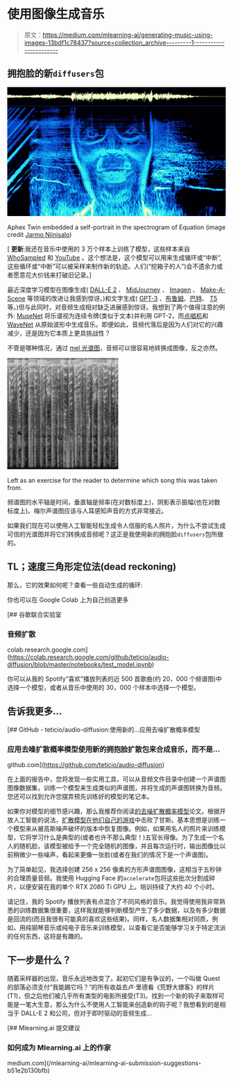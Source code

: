 # 使用图像生成音乐

> 原文：<https://medium.com/mlearning-ai/generating-music-using-images-13bdf1c78437?source=collection_archive---------1----------------------->

## 拥抱脸的新`diffusers`包

![](img/fd3654842078e594122b28bb92229e99.png)

Aphex Twin embedded a self-portrait in the spectrogram of Equation (image credit [Jarmo Niinisalo](http://www.bastwood.com/?page_id=10))

[ **更新**:我还在音乐中使用的 3 万个样本上训练了模型，这些样本来自 [WhoSampled](https://whosampled.com) 和 [YouTube](https://youtube.com) 。这个想法是，这个模型可以用来生成循环或“中断”,这些循环或“中断”可以被采样来制作新的轨迹。人们(“挖箱子的人”)会不遗余力或者愿意花大价钱来打破旧记录。]

最近深度学习模型在图像生成( [DALL-E 2](https://openai.com/dall-e-2/) 、 [MidJourney](https://www.midjourney.com/home/) 、 [Imagen](https://imagen.research.google/) 、 [Make-A-Scene](https://ai.facebook.com/blog/greater-creative-control-for-ai-image-generation/) 等领域的改进让我感到惊讶。)和文字生成( [GPT-3](https://openai.com/api/) 、[布鲁姆](https://huggingface.co/bigscience/bloom)、[巴特](https://huggingface.co/facebook/bart-large)、 [T5](https://huggingface.co/google/t5-v1_1-xl) 等。)但与此同时，对音频生成相对缺乏进展感到惊讶。我想到了两个值得注意的例外: [MuseNet](https://openai.com/blog/musenet/) 将乐谱视为连续令牌(类似于文本)并利用 GPT-2，而[点唱机](https://openai.com/blog/jukebox/)和 [WaveNet](https://www.deepmind.com/blog/wavenet-a-generative-model-for-raw-audio) 从原始波形中生成音乐。即便如此，音频代落后是因为人们对它的兴趣减少，还是因为它本质上更具挑战性？

不管是哪种情况，通过 [mel 光谱图](https://en.wikipedia.org/wiki/Mel-frequency_cepstrum)，音频可以很容易地转换成图像，反之亦然。

![](img/c77bab9fa86febfb1beb1a5d771d2dc3.png)

Left as an exercise for the reader to determine which song this was taken from.

频谱图的水平轴是时间，垂直轴是频率(在对数标度上)，阴影表示振幅(也在对数标度上)。梅尔声谱图应该与人耳感知声音的方式非常接近。

如果我们现在可以使用人工智能轻松生成令人信服的名人照片，为什么不尝试生成可信的光谱图并将它们转换成音频呢？这正是我使用新的拥抱脸`diffusers`包所做的。

## TL；速度三角形定位法(dead reckoning)

那么，它的效果如何呢？查看一些自动生成的循环:

你也可以在 Google Colab 上为自己创造更多

[](https://colab.research.google.com/github/teticio/audio-diffusion/blob/master/notebooks/test_model.ipynb) [## 谷歌联合实验室

### 音频扩散

colab.research.google.com](https://colab.research.google.com/github/teticio/audio-diffusion/blob/master/notebooks/test_model.ipynb) 

你可以从我的 Spotify“喜欢”播放列表的近 500 首歌曲(约 20，000 个频谱图)中选择一个模型，或者从音乐中使用的 30，000 个样本中选择一个模型。

## 告诉我更多…

[](https://github.com/teticio/audio-diffusion) [## GitHub - teticio/audio-diffusion:使用新的…应用去噪扩散概率模型

### 应用去噪扩散概率模型使用新的拥抱脸扩散包来合成音乐，而不是…

github.com](https://github.com/teticio/audio-diffusion) 

在上面的报告中，您将发现一些实用工具，可以从音频文件目录中创建一个声谱图图像数据集，训练一个模型来生成类似的声谱图，并将生成的声谱图转换为音频。您还可以找到允许您摆弄预先训练好的模型的笔记本。

如果你对模型的细节感兴趣，那么我推荐你阅读[的去噪扩散概率模型](https://arxiv.org/abs/2006.11239)论文。根据开放人工智能的说法，[扩散模型在他们自己的游戏](https://arxiv.org/pdf/2105.05233.pdf)中击败了甘斯。基本思想是训练一个模型来从被高斯噪声破坏的版本中恢复图像。例如，如果用名人的照片来训练模型，它将学习什么是典型的(或者也许不那么典型！)五官长得像。为了生成一个名人的随机脸，该模型被给予一个完全随机的图像，并且每次运行时，输出图像比以前稍微少一些噪声，看起来更像一张脸(或者在我们的情况下是一个声谱图)。

为了简单起见，我选择创建 256 x 256 像素的方形声谱图图像，这相当于五秒钟的合理质量音频。我使用 Hugging Face 的`accelerate`包将这些批次分割成碎片，以便安装在我的单个 RTX 2080 Ti GPU 上。培训持续了大约 40 个小时。

请记住，我的 Spotify 播放列表有点混合了不同风格的音乐。我觉得使用我非常熟悉的训练数据集很重要，这样我就能够判断模型产生了多少数据，以及有多少数据是回流的(而且我很有可能真的喜欢这些结果)。同样，名人数据集相对同质，例如，用纯钢琴音乐或纯电子音乐来训练模型，以查看它是否能够学习关于特定流派的任何东西，这将是有趣的。

## 下一步是什么？

随着采样器的出现，音乐永远地改变了。起初它们是有争议的，一个叫做 Quest 的部落必须支付“我能踢它吗？”的所有收益去卢·里德看《荒野大镖客》的样片(T1)，但之后他们被几乎所有类型的电影所接受(T3)。找到一个新的钩子来取样可能是一笔大生意，那么为什么不使用人工智能来创造新的钩子呢？我想看到的是相当于 DALL-E 2 和公司，但对于即时驱动的音频生成…

[](/mlearning-ai/mlearning-ai-submission-suggestions-b51e2b130bfb) [## Mlearning.ai 提交建议

### 如何成为 Mlearning.ai 上的作家

medium.com](/mlearning-ai/mlearning-ai-submission-suggestions-b51e2b130bfb)